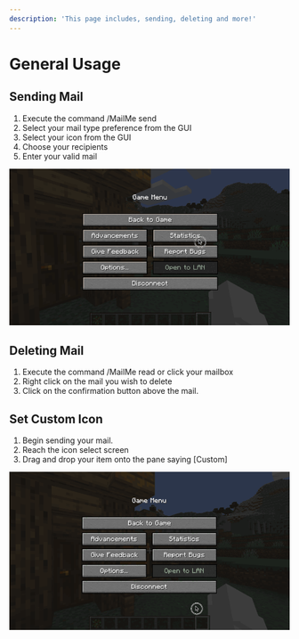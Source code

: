 ```yaml
---
description: 'This page includes, sending, deleting and more!'
---
```


# General Usage

## Sending Mail

1. Execute the command /MailMe send
2. Select your mail type preference from the GUI
3. Select your icon from the GUI
4. Choose your recipients
5. Enter your valid mail

![Sending Mail](../../.gitbook/assets/68747470733a2f2f63646e2e646973636f72646170702e636f6d2f6174746163686d656e74732f3639313733363133373535%20%281%29.gif)

## Deleting Mail

1. Execute the command /MailMe read or click your mailbox
2. Right click on the mail you wish to delete
3. Click on the confirmation button above the mail.

## Set Custom Icon

1. Begin sending your mail.
2. Reach the icon select screen
3. Drag and drop your item onto the pane saying \[Custom\]

![Custom Icon](../../.gitbook/assets/68747470733a2f2f63646e2e646973636f72646170702e636f6d2f6174746163686d656e74732f3639313733363133373535%20%282%29.gif)

